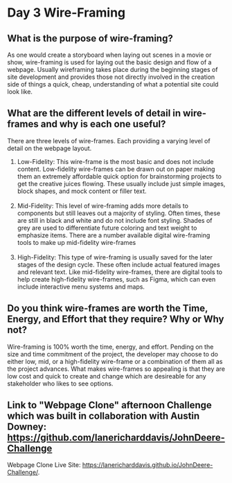 # Day 3 Wire-Framing

## What is the purpose of wire-framing?
As one would create a storyboard when laying out scenes in a movie or show, wire-framing is used for laying out the basic design and flow of a webpage.  Usually wireframing takes place during the beginning stages of site development and provides those not directly involved in the creation side of things a quick, cheap, understanding of what a potential site could look like.

## What are the different levels of detail in wire-frames and why is each one useful?
There are three levels of wire-frames.  Each providing a varying level of detail on the webpage layout.<br>
  1) Low-Fidelity: This wire-frame is the most basic and does not include content.  Low-fidelity wire-frames can be drawn out on paper making them an extremely affordable quick option for brainstorming projects to get the creative juices flowing.  These usually include just simple images, block shapes, and mock content or filler text.<br><br>
  2) Mid-Fidelity: This level of wire-framing adds more details to components but still leaves out a majority of styling.  Often times, these are still in black and white and do not include font styling.  Shades of grey are used to differentiate future coloring and text weight to emphasize items.  There are a number available digital wire-framing tools to make up mid-fidelity wire-frames<br><br>
  3) High-Fidelity: This type of wire-framing is usually saved for the later stages of the design cycle.  These often include actual featured images and relevant text.  Like mid-fidelity wire-frames, there are digital tools to help create high-fidelity wire-frames, such as Figma, which can even include interactive menu systems and maps.


## Do you think wire-frames are worth the Time, Energy, and Effort that they require? Why or Why not?

Wire-framing is 100% worth the time, energy, and effort.  Pending on the size and time commitment of the project, the developer may choose to do either low, mid, or a high-fidelity wire-frame or a combination of them all as the project advances.  What makes wire-frames so appealing is that they are low cost and quick to create and change which are desireable for any stakeholder who likes to see options.


## Link to "Webpage Clone" afternoon Challenge which was built in collaboration with Austin Downey:  https://github.com/lanericharddavis/JohnDeere-Challenge

Webpage Clone Live Site:
https://lanericharddavis.github.io/JohnDeere-Challenge/.